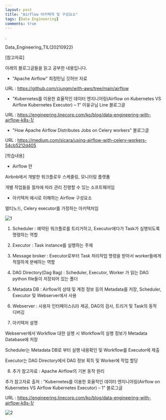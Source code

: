 ```yaml
---
layout: post
title: "Airflow 아키텍처 및 구성요소"
tags: [Data Engineering]
comments: true
---
```


.

Data_Engineering_TIL(20210922)

[참고자료]

아래의 블로그글들을 읽고 공부한 내용입니다.

- "Apache Airflow" 최정민님 깃허브 자료

URL : https://github.com/cjungm/with-aws/tree/main/airflow

- "Kubernetes를 이용한 효율적인 데이터 엔지니어링(Airflow on Kubernetes VS Airflow Kubernetes Executor) – 1" 이웅규님 Line 블로그글 

URL : https://engineering.linecorp.com/ko/blog/data-engineering-with-airflow-k8s-1/

- "How Apache Airflow Distributes Jobs on Celery workers" 블로그글

URL : https://medium.com/sicara/using-airflow-with-celery-workers-54cb5212d405


[학습내용]

- Airflow 란

Airbnb에서 개발한 워크플로우 스케줄링, 모니터링 플랫폼

개별 작업들을 절차에 따라 관리 진행할 수 있는 소프트웨어임

- 아키텍처 예시로 이해하는 Airflow 구성요소

멀티노드, Celery executor를 가정하는 아키텍처임

![1](https://user-images.githubusercontent.com/41605276/134341991-a8a85204-4074-4f2b-94d1-cc88b63bc96e.png)

1) Scheduler : 예약된 워크플로를 트리거하고, Executor에다가 Task가 실행되도록 명령하는 역할

2) Executor : Task instance를 실행하는 주체 

3) Message broker : Executor로부터 Task 처리작업 명령을 받아서 worker들에게 적절하게 분배하는 역할

4) DAG Directory(Dag Bag) : Scheduler, Executor, Worker 가 읽는 DAG python file들이 저장되어 있는 폴더

5) Metadata DB : Airflow의 상태 및 계정 정보 등의 Metadata를 저장, Scheduler, Executor 및 Webserver에서 사용

6) Webserver : 사용자 인터페이스(UI) 제공, DAG의 검사, 트리거 및 Task의 동작 디버깅

7) 아키텍처 설명

Webserver에서 Workflow 대한 실행 시 Workflow의 실행 정보가 Metadata Database에 저장

Scheduler는 Metadata DB로 부터 실행 내용확인 및 Workflow를 Executor에 제출

Executor는 DAG Directory에서 DAG 정보 획득 및 Worker에 작업 할당

8) 추가 참고자료 : Apache Airflow의 기본 동작 원리

추가 참고자료 출처 : "Kubernetes를 이용한 효율적인 데이터 엔지니어링(Airflow on Kubernetes VS Airflow Kubernetes Executor) – 1" 블로그글 

URL : https://engineering.linecorp.com/ko/blog/data-engineering-with-airflow-k8s-1/

![2](https://user-images.githubusercontent.com/41605276/134343602-274e26bd-385d-4448-9046-4742cb9efb30.png)